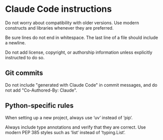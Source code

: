 # Claude Code instructions

Do not worry about compatibility with older versions. Use modern constructs and
libraries whenever they are preferred.

Be sure lines do not end in whitespace. The last line of a file should include a
newline.

Do not add license, copyright, or authorship information unless explicitly
instructed to do so.

## Git commits

Do not include "generated with Claude Code" in commit messages, and do not add
"Co-Authored-By: Claude".

## Python-specific rules

When setting up a new project, always use ‘uv‘ instead of ‘pip‘.

Always include type annotations and verify that they are correct. Use modern PEP
385 styles such as ‘list‘ instead of ‘typing.List‘.

